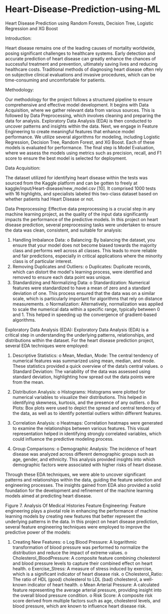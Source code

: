 # Heart-Disease-Prediction-using-ML
Heart Disease Prediction using Random Forests, Decision Tree, Logistic Regression and XG Boost 

Introduction:

Heart disease remains one of the leading causes of mortality worldwide, posing significant challenges to healthcare systems. Early detection and accurate prediction of heart disease can greatly enhance the chances of successful treatment and prevention, ultimately saving lives and reducing healthcare costs. Traditional methods of diagnosing heart disease often rely on subjective clinical evaluations and invasive procedures, which can be time-consuming and uncomfortable for patients.



Methodology:

Our methodology for the project follows a structured pipeline to ensure comprehensive and effective model development. It begins with Data Acquisition, where we gather relevant data from various sources. This is followed by Data Preprocessing, which involves cleaning and preparing the data for analysis. Exploratory Data Analysis (EDA) is then conducted to uncover patterns and insights within the data. Next, we engage in Feature Engineering to create meaningful features that enhance model performance. We utilize several algorithms for modeling, including Logistic Regression, Decision Tree, Random Forest, and XG Boost. Each of these models is evaluated for performance. The final step is Model Evaluation, where we assess the models using metrics such as precision, recall, and F1 score to ensure the best model is selected for deployment.
 


Data Acquisition: 

The dataset utilized for identifying heart disease within the tests was sourced from the Kaggle platform  and can be gotten to freely at kaggle/input/Heart-disease/new_model.csv [10]. It comprised 1000 tests with 16 highlights, and specialists labeled this two-class dataset based on whether patients had Heart Disease or not. 

Data Preprocessing: 
Effective data preprocessing is a crucial step in any machine learning project, as the quality of the input data significantly impacts the performance of the predictive models. In this project on heart disease prediction, several preprocessing tasks were undertaken to ensure the data was clean, consistent, and suitable for analysis:
1.	Handling Imbalance Data:
o	Balancing: By balancing the dataset, you ensure that your model does not become biased towards the majority class and performs well across all classes. This leads to more reliable and fair predictions, especially in critical applications where the minority class is of particular interest.
2.	Removing Duplicates and Outliers:
o	Duplicates: Duplicate records, which can distort the model's learning process, were identified and removed to ensure each data point was unique.
3.	Standardizing and Normalizing Data:
o	Standardization: Numerical features were standardized to have a mean of zero and a standard deviation of one. This process ensured that the data was on a similar scale, which is particularly important for algorithms that rely on distance measurements.
o	Normalization: Alternatively, normalization was applied to scale the numerical data within a specific range, typically between 0 and 1. This helped in speeding up the convergence of gradient-based algorithms.
 

Exploratory Data Analysis (EDA):
Exploratory Data Analysis (EDA) is a critical step in understanding the underlying patterns, relationships, and distributions within the dataset. For the heart disease prediction project, several EDA techniques were employed:
1.	Descriptive Statistics:
o	Mean, Median, Mode: The central tendency of numerical features was summarized using mean, median, and mode. These statistics provided a quick overview of the data’s central values.
o	Standard Deviation: The variability of the data was assessed using standard deviation, highlighting how spread out the data points were from the mean.

 


2.	Distribution Analysis:
o	Histograms: Histograms were plotted for numerical variables to visualize their distributions. This helped in identifying skewness, kurtosis, and the presence of any outliers.
o	Box Plots: Box plots were used to depict the spread and central tendency of the data, as well as to identify potential outliers within different features.
 

3.	Correlation Analysis:
o	Heatmaps: Correlation heatmaps were generated to examine the relationships between various features. This visual representation helped in identifying strongly correlated variables, which could influence the predictive modeling process.

 

4.	Group Comparisons:
o	Demographic Analysis: The incidence of heart disease was analyzed across different demographic groups such as age, gender, and ethnicity. This analysis provided insights into which demographic factors were associated with higher risks of heart disease.

 
Through these EDA techniques, we were able to uncover significant patterns and relationships within the data, guiding the feature selection and engineering processes. The insights gained from EDA also provided a solid foundation for the development and refinement of the machine learning models aimed at predicting heart disease.
 
Figure 7. Analysis Of Medical Histories
Feature Engineering:
 Feature engineering plays a pivotal role in enhancing the performance of machine learning models by creating new features that better represent the underlying patterns in the data. In this project on heart disease prediction, several feature engineering techniques were employed to improve the predictive power of the models:

1.	Creating New Features:
o	Log Blood Pressure: A logarithmic transformation of blood pressure was performed to normalize the distribution and reduce the impact of extreme values.
o	Cholesterol_BloodPressure: A composite feature combining cholesterol and blood pressure levels to capture their combined effect on heart health.
o	Exercise_Stress: A measure of stress induced by exercise, which is a significant indicator of heart disease risk.
o	Cholesterol_Ratio: The ratio of HDL (good) cholesterol to LDL (bad) cholesterol, a well-known indicator of heart health.
o	Mean Arterial Pressure: A calculated feature representing the average arterial pressure, providing insight into the overall blood pressure condition.
o	Risk Score: A composite risk score derived from multiple factors such as age, cholesterol levels, and blood pressure, which are known to influence heart disease risk.

 





